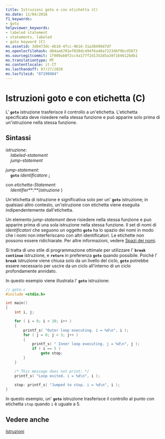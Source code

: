 ```yaml
---
title: Istruzioni goto e con etichetta (C)
ms.date: 11/04/2016
f1_keywords:
- goto
helpviewer_keywords:
- labeled statement
- statements, labeled
- goto keyword [C]
ms.assetid: 3d0473dc-4b18-4fcc-9616-31a38499d7d7
ms.openlocfilehash: d84aa6701ef030dc494f6a40a7223d6f9bcd5073
ms.sourcegitcommit: 1f009ab0f2cc4a177f2d1353d5a38f164612bdb1
ms.translationtype: MT
ms.contentlocale: it-IT
ms.lasthandoff: 07/27/2020
ms.locfileid: "87199984"
---
```

# <a name="goto-and-labeled-statements-c"></a>Istruzioni goto e con etichetta (C)

L' **`goto`** istruzione trasferisce il controllo a un'etichetta. L'etichetta specificata deve risiedere nella stessa funzione e può apparire solo prima di un'istruzione nella stessa funzione.

## <a name="syntax"></a>Sintassi

*istruzione*:<br/>
&nbsp;&nbsp;&nbsp;&nbsp;*labeled-statement*<br/>
&nbsp;&nbsp;&nbsp;&nbsp;*jump-statement*

*jump-statement*:<br/>
&nbsp;&nbsp;&nbsp;&nbsp;**`goto`**  *identificatore*  **;**

con *etichetta-Statement*:<br/>
&nbsp;&nbsp;&nbsp;&nbsp;*Identifier***:**(*istruzione* )    

Un'etichetta di istruzione è significativa solo per un' **`goto`** istruzione; in qualsiasi altro contesto, un'istruzione con etichetta viene eseguita indipendentemente dall'etichetta.

Un elemento *jump-statement* deve risiedere nella stessa funzione e può apparire prima di una sola istruzione nella stessa funzione. Il set di nomi di *identificatori* che seguono un oggetto **`goto`** ha lo spazio dei nomi in modo che i nomi non interferiscano con altri identificatori. Le etichette non possono essere ridichiarate. Per altre informazioni, vedere [Spazi dei nomi](../c-language/name-spaces.md).

Si tratta di uno stile di programmazione ottimale per utilizzare l' **`break`** **`continue`** istruzione, e **`return`** in preferenza **`goto`** quando possibile. Poiché l' **`break`** istruzione viene chiusa solo da un livello del ciclo, **`goto`** potrebbe essere necessario per uscire da un ciclo all'interno di un ciclo profondamente annidato.

In questo esempio viene illustrata l' **`goto`** istruzione:

```c
// goto.c
#include <stdio.h>

int main()
{
    int i, j;

    for ( i = 0; i < 10; i++ )
    {
        printf_s( "Outer loop executing. i = %d\n", i );
        for ( j = 0; j < 3; j++ )
        {
            printf_s( " Inner loop executing. j = %d\n", j );
            if ( i == 5 )
                goto stop;
        }
    }

    /* This message does not print: */
    printf_s( "Loop exited. i = %d\n", i );

    stop: printf_s( "Jumped to stop. i = %d\n", i );
}
```

In questo esempio, un' **`goto`** istruzione trasferisce il controllo al punto con etichetta `stop` quando `i` è uguale a 5.

## <a name="see-also"></a>Vedere anche

[Istruzioni](../c-language/statements-c.md)
